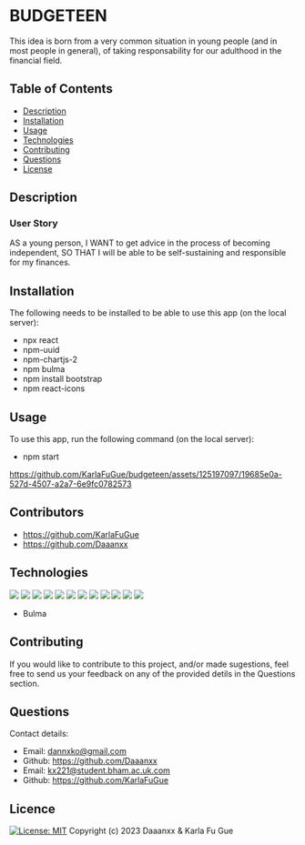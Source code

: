 # BUDGETEEN

This idea is born from a very common situation in young people (and in most people in general), of taking responsability for our adulthood in the financial field.

## Table of Contents

- [Description](#-description)
- [Installation](#-installation)
- [Usage](#-usage)
- [Technologies](#-technologies)
- [Contributing](#-contributing)
- [Questions](#-questions)
- [License](#-license)

## Description

### User Story

AS a young person,
I WANT to get advice in the process of becoming independent,
SO THAT I will be able to be self-sustaining and
responsible for my finances.

## Installation

The following needs to be installed to be able to use this app (on the local server):

- npx react
- npm-uuid
- npm-chartjs-2
- npm bulma
- npm install bootstrap
- npm react-icons

## Usage

To use this app, run the following command (on the local server):

- npm start

https://github.com/KarlaFuGue/budgeteen/assets/125197097/19685e0a-527d-4507-a2a7-6e9fc0782573


## Contributors

- https://github.com/KarlaFuGue
- https://github.com/Daaanxx

## Technologies

![](https://img.shields.io/badge/Visual_Studio_Code-0078D4?style=for-the-badge&logo=visual%20studio%20code&logoColor=white)
![](https://img.shields.io/badge/React-20232A?style=for-the-badge&logo=react&logoColor=61DAFB)
![](https://img.shields.io/badge/JavaScript-black?style=flat&logo=javascript&logoWidth=23)
![](https://img.shields.io/badge/Npm-black?style=flat&logo=npm&logoWidth=23)
![](https://img.shields.io/badge/json%20web%20tokens-323330?style=for-the-badge&logo=json-web-tokens&logoColor=pink)
![](https://img.shields.io/badge/Html5-black?style=flat&logo=html5&logoWidth=23)
![](https://img.shields.io/badge/CSS3-1572B6?style=for-the-badge&logo=css3&logoColor=white)
![](https://img.shields.io/badge/Bootstrap-black?style=flat&logo=bootstrap&logoWidth=23)
![](https://img.shields.io/badge/Canva-%2300C4CC.svg?&style=for-the-badge&logo=Canva&logoColor=white)
![](https://img.shields.io/badge/GitHub-100000?style=for-the-badge&logo=github&logoColor=white)
![](https://img.shields.io/badge/Netlify-00C7B7?style=for-the-badge&logo=netlify&logoColor=white)
![](https://img.shields.io/badge/Slack-4A154B?style=for-the-badge&logo=slack&logoColor=white)

- Bulma

## Contributing

If you would like to contribute to this project, and/or made sugestions, feel free to send us your feedback on any of the provided detils in the Questions section.

## Questions

Contact details:

- Email: dannxko@gmail.com
- Github: https://github.com/Daaanxx
- Email: kx221@student.bham.ac.uk.com
- Github: https://github.com/KarlaFuGue

## Licence

[![License: MIT](https://img.shields.io/badge/License-MIT-yellow.svg)](https://opensource.org/licenses/MIT)
Copyright (c) 2023 Daaanxx & Karla Fu Gue
